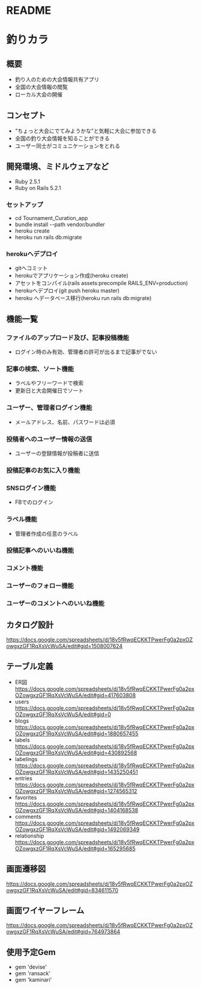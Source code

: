 # README
# 釣りカラ

## 概要
* 釣り人のための大会情報共有アプリ
* 全国の大会情報の閲覧
* ローカル大会の開催

## コンセプト
* "ちょっと大会にでてみようかな"と気軽に大会に参加できる
* 全国の釣り大会情報を知ることができる
* ユーザー同士がコミュニケーションをとれる

## 開発環境、ミドルウェアなど
* Ruby 2.5.1
* Ruby on Rails 5.2.1

### セットアップ
* cd Tournament_Curation_app
* bundle install --path vendor/bundler
* heroku create
* heroku run rails db:migrate

### herokuへデプロイ
* gitへコミット
* herokuでアプリケーション作成(heroku create)
* アセットをコンパイル(rails assets:precompile RAILS_ENV=production)
* herokuへデプロイ(git push heroku master)
* heroku へデータベース移行(heroku run rails db:migrate)

## 機能一覧
### ファイルのアップロード及び、記事投稿機能
* ログイン時のみ有効、管理者の許可が出るまで記事がでない
### 記事の検索、ソート機能
* ラベルやフリーワードで検索
* 更新日と大会開催日でソート
### ユーザー、管理者ログイン機能
* メールアドレス、名前、パスワードは必須
### 投稿者へのユーザー情報の送信
* ユーザーの登録情報が投稿者に送信
### 投稿記事のお気に入り機能
### SNSログイン機能
* FBでのログイン
### ラベル機能
* 管理者作成の任意のラベル
### 投稿記事へのいいね機能
### コメント機能
### ユーザーのフォロー機能
### ユーザーのコメントへのいいね機能

## カタログ設計
https://docs.google.com/spreadsheets/d/18v5fRwqECKKTPwerFg0a2pxOZowgxzGF1RqXsVcWuSA/edit#gid=1508007624

## テーブル定義
* ER図 https://docs.google.com/spreadsheets/d/18v5fRwqECKKTPwerFg0a2pxOZowgxzGF1RqXsVcWuSA/edit#gid=417603808
* users https://docs.google.com/spreadsheets/d/18v5fRwqECKKTPwerFg0a2pxOZowgxzGF1RqXsVcWuSA/edit#gid=0
* blogs https://docs.google.com/spreadsheets/d/18v5fRwqECKKTPwerFg0a2pxOZowgxzGF1RqXsVcWuSA/edit#gid=1880657455
* labels https://docs.google.com/spreadsheets/d/18v5fRwqECKKTPwerFg0a2pxOZowgxzGF1RqXsVcWuSA/edit#gid=430892568
* labelings https://docs.google.com/spreadsheets/d/18v5fRwqECKKTPwerFg0a2pxOZowgxzGF1RqXsVcWuSA/edit#gid=1435250451       
* entries https://docs.google.com/spreadsheets/d/18v5fRwqECKKTPwerFg0a2pxOZowgxzGF1RqXsVcWuSA/edit#gid=1274565312
* favorites https://docs.google.com/spreadsheets/d/18v5fRwqECKKTPwerFg0a2pxOZowgxzGF1RqXsVcWuSA/edit#gid=1404168538
* comments https://docs.google.com/spreadsheets/d/18v5fRwqECKKTPwerFg0a2pxOZowgxzGF1RqXsVcWuSA/edit#gid=1492069349
* relationship https://docs.google.com/spreadsheets/d/18v5fRwqECKKTPwerFg0a2pxOZowgxzGF1RqXsVcWuSA/edit#gid=165295685

## 画面遷移図
https://docs.google.com/spreadsheets/d/18v5fRwqECKKTPwerFg0a2pxOZowgxzGF1RqXsVcWuSA/edit#gid=834611570

## 画面ワイヤーフレーム
https://docs.google.com/spreadsheets/d/18v5fRwqECKKTPwerFg0a2pxOZowgxzGF1RqXsVcWuSA/edit#gid=764973864

## 使用予定Gem
* gem 'devise'
* gem 'ransack'
* gem 'kaminari'
